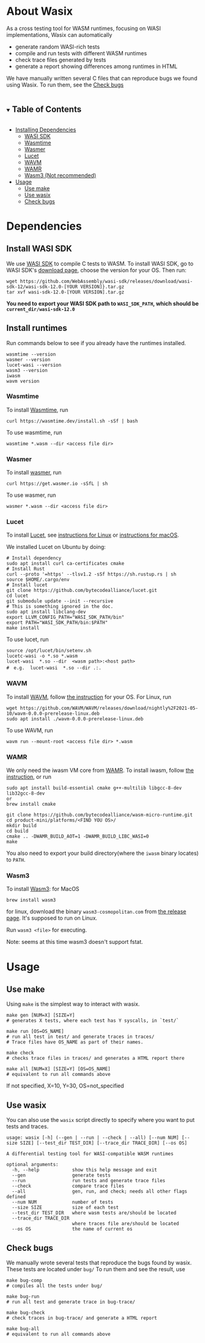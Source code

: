 # About Wasix
As a cross testing tool for WASM runtimes, focusing on WASI implementations, Wasix can automatically

- generate random WASI-rich tests
- compile and run tests with different WASM runtimes
- check trace files generated by tests
- generate a report showing differences among runtimes in HTML

We have manually written several C files that can reproduce bugs we found using Wasix. To run them, see the [Check bugs](#check-bugs)

<!-- TABLE OF CONTENTS -->
<details open="open">
  <summary><h2 style="display: inline-block">Table of Contents</h2></summary>
  <ul>
    <li>
      <a href="#dependencies">Installing Dependencies</a>
      <ul>
        <li><a href="#install-wasi-sdk">WASI SDK</a></li>
        <li><a href="#wasmtime">Wasmtime</a></li>
        <li><a href="#wasmer">Wasmer</a></li>
        <li><a href="#lucet">Lucet</a></li>
        <li><a href="#wavm">WAVM</a></li>
        <li><a href="#wamr">WAMR</a></li>
        <li><a href="#wasm3">Wasm3 (Not recommended)</a></li>
      </ul>
    </li>
    <li>
      <a href="#usage">Usage</a>
      <ul>
        <li><a href="#use-make">Use make</a></li>
        <li><a href="#use-wasix">Use wasix</a></li>
        <li><a href="#check-bugs">Check bugs</a></li>
      </ul>
    </li>
  </ul>
</details>

# Dependencies

## Install WASI SDK
We use [WASI SDK](https://github.com/WebAssembly/wasi-sdk) to compile C tests to WASM.
To install WASI SDK, go to WASI SDK's [download page](https://github.com/WebAssembly/wasi-sdk/releases), choose the version for your OS.
Then run:
```
wget https://github.com/WebAssembly/wasi-sdk/releases/download/wasi-sdk-12/wasi-sdk-12.0-[YOUR VERSION]}.tar.gz
tar xvf wasi-sdk-12.0-[YOUR VERSION].tar.gz
```

**You need to export your WASI SDK path to `WASI_SDK_PATH`, which should be `current_dir/wasi-sdk-12.0`**


## Install runtimes
Run commands below to see if you already have the runtimes installed.
```
wasmtime --version
wasmer --version
lucet-wasi --version
wasm3 --version
iwasm
wavm version
```

### Wasmtime
To install [Wasmtime](https://github.com/bytecodealliance/wasmtime), run
```
curl https://wasmtime.dev/install.sh -sSf | bash
```

To use wasmtime, run
```
wasmtime *.wasm --dir <access file dir> 
```

### Wasmer
To install [wasmer](https://github.com/wasmerio/wasmer), run
```
curl https://get.wasmer.io -sSfL | sh
```

To use wasmer, run
```
wasmer *.wasm --dir <access file dir> 
```

### Lucet
To install [Lucet](https://github.com/bytecodealliance/lucet), see [instructions for Linux](https://bytecodealliance.github.io/lucet/Compiling-on-Linux.html) or [instructions for macOS](https://bytecodealliance.github.io/lucet/Compiling-on-macOS.html).

We installed Lucet on Ubuntu by doing:
```
# Install dependency
sudo apt install curl ca-certificates cmake
# Install Rust
curl --proto '=https' --tlsv1.2 -sSf https://sh.rustup.rs | sh
source $HOME/.cargo/env
# Install lucet
git clone https://github.com/bytecodealliance/lucet.git
cd lucet
git submodule update --init --recursive
# This is something ignored in the doc.
sudo apt install libclang-dev
export LLVM_CONFIG_PATH="WASI_SDK_PATH/bin"
export PATH="WASI_SDK_PATH/bin:$PATH"
make install
```

To use lucet, run 
```
source /opt/lucet/bin/setenv.sh
lucetc-wasi -o *.so *.wasm
lucet-wasi  *.so --dir  <wasm path>:<host path>
#　e.g.  lucet-wasi  *.so --dir .:.
```


### WAVM
To install [WAVM](https://github.com/WAVM/WAVM), follow [the instruction](https://github.com/WAVM/WAVM/blob/master/Doc/GettingStarted.md) for your OS. 
For Linux, run
```
wget https://github.com/WAVM/WAVM/releases/download/nightly%2F2021-05-10/wavm-0.0.0-prerelease-linux.deb
sudo apt install ./wavm-0.0.0-prerelease-linux.deb
```

To use WAVM, run
```
wavm run --mount-root <access file dir> *.wasm
```

### WAMR
We only need the iwasm VM core from [WAMR](https://github.com/bytecodealliance/wasm-micro-runtime).
To install iwasm, follow [the instruction](https://github.com/bytecodealliance/wasm-micro-runtime/blob/main/doc/build_wamr.md), or run
```
sudo apt install build-essential cmake g++-multilib libgcc-8-dev lib32gcc-8-dev
or
brew install cmake

git clone https://github.com/bytecodealliance/wasm-micro-runtime.git
cd product-mini/platforms/<FIND YOU OS>/
mkdir build
cd build
cmake .. -DWAMR_BUILD_AOT=1 -DWAMR_BUILD_LIBC_WASI=0
make
```
You also need to export your build directory(where the `iwasm` binary locates) to `PATH`.

### Wasm3
To install [Wasm3](https://github.com/wasm3/wasm3):
for MacOS
```
brew install wasm3
```

for linux, download the binary `wasm3-cosmopolitan.com` from [the release page](https://github.com/wasm3/wasm3/releases/tag/v0.4.9). It's supposed to run on Linux.

Run ```wasm3 <file>``` for executing.

Note: seems at this time wasm3 doesn't support fstat.

# Usage

## Use make
Using `make` is the simplest way to interact with wasix.

```
make gen [NUM=X] [SIZE=Y]
# generates X tests, where each test has Y syscalls, in `test/`

make run [OS=OS_NAME]
# run all test in test/ and generate traces in traces/
# Trace files have OS_NAME as part of their names.

make check
# checks trace files in traces/ and generates a HTML report there

make all [NUM=X] [SIZE=Y] [OS=OS_NAME]
# equivalent to run all commands above
```

If not specified, X=10, Y=30, OS=not_specified

## Use wasix
You can also use the `wasix` script directly to specify where you want to put tests and traces.
```
usage: wasix [-h] (--gen | --run | --check | --all) [--num NUM] [--size SIZE] [--test_dir TEST_DIR] [--trace_dir TRACE_DIR] [--os OS]

A differential testing tool for WASI-compatible WASM runtimes

optional arguments:
  -h, --help            show this help message and exit
  --gen                 generate tests
  --run                 run tests and generate trace files
  --check               compare trace files
  --all                 gen, run, and check; needs all other flags defined
  --num NUM             number of tests
  --size SIZE           size of each test
  --test_dir TEST_DIR   where wasm tests are/should be located
  --trace_dir TRACE_DIR
                        where traces file are/should be located
  --os OS               the name of current os
```

## Check bugs
We manually wrote several tests that reproduce the bugs found by wasix.
These tests are located under `bug/`
To run them and see the result, use
```
make bug-comp
# compiles all the tests under bug/

make bug-run
# run all test and generate trace in bug-trace/

make bug-check
# check traces in bug-trace/ and generate a HTML report

make bug-all
# equivalent to run all commands above
```